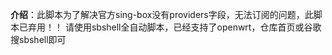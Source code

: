 **介绍**：此脚本为了解决官方sing-box没有providers字段，无法订阅的问题，此脚本已弃用！！
请使用sbshell全自动脚本，已经支持了openwrt，仓库首页或谷歌搜sbshell即可
